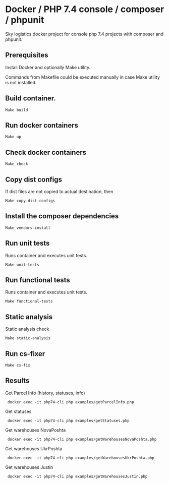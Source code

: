# Docker / PHP 7.4 console / composer / phpunit 

Sky logistics docker project for console php 7.4 projects with composer and phpunit.

## Prerequisites

Install Docker and optionally Make utility.

Commands from Makefile could be executed manually in case Make utility is not installed.

## Build container.

    Make build
    
## Run docker containers

    Make up
    
## Check docker containers

    Make check

## Copy dist configs

If dist files are not copied to actual destination, then
    
    Make copy-dist-configs
    
## Install the composer dependencies

    Make vendors-install
    
## Run unit tests

Runs container and executes unit tests.

    Make unit-tests
    
## Run functional tests

Runs container and executes unit tests.

    Make functional-tests

## Static analysis

Static analysis check

    Make static-analysis
    
## Run cs-fixer
    
    Make cs-fix
	    
## Results

Get Parcel Info (history, statuses, info)

     docker exec -it php74-cli php examples/getParcelInfo.php

Get statuses

     docker exec -it php74-cli php examples/getStatuses.php

Get warehouses NovaPoshta

     docker exec -it php74-cli php examples/getWarehousesNovaPoshta.php

Get warehouses UkrPoshta

     docker exec -it php74-cli php examples/getWarehousesUkrPoshta.php

Get warehouses Justin

     docker exec -it php74-cli php examples/getWarehousesJustin.php
